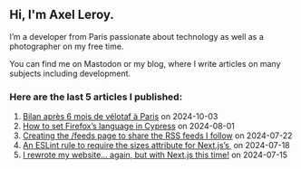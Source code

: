 
## Hi, I'm **Axel Leroy**.
 
I’m a developer from Paris passionate about technology as well as a photographer on my free time.

You can find me on Mastodon or my blog, where I write articles on many subjects including development.

### Here are the **last 5 articles** I published:
  
1. [Bilan après 6 mois de vélotaf à Paris](https://axel.leroy.sh/blog/bilan-6-mois-velotaf?utm_source=github_profile) on 2024-10-03
2. [How to set Firefox’s language in Cypress](https://axel.leroy.sh/blog/how-to-set-firefox-language-cypress?utm_source=github_profile) on 2024-08-01
3. [Creating the /feeds page to share the RSS feeds I follow](https://axel.leroy.sh/blog/creating-the-feeds-page?utm_source=github_profile) on 2024-07-22
4. [An ESLint rule to require the sizes attribute for Next.js’s <Image>](https://axel.leroy.sh/blog/eslint-rule-require-image-sizes-nextjs?utm_source=github_profile) on 2024-07-18
5. [I rewrote my website… again, but with Next.js this time!](https://axel.leroy.sh/blog/website-rewrite-nextjs?utm_source=github_profile) on 2024-07-15
